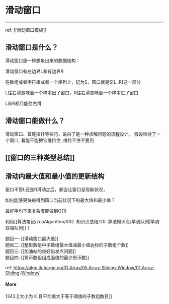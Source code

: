 # 滑动窗口

---

ref: [[滑动窗口模板]]

## 滑动窗口是什么？

滑动窗口是一种想象出来的数据结构：

滑动窗口有左边界L和有边界R

在数组或者字符串或者一个序列上，记为S，窗口就是S[L..R]这一部分

L往右滑意味着一个样本出了窗口，R往右滑意味着一个样本进了窗口

L和R都只能往右滑


## 滑动窗口能做什么？

滑动窗口、首尾指针等技巧，说白了是一种求解问题的流程设计。
假设维持了一个窗口, 看能不能把它维持住, 维持不住不要用

## [[窗口的三种类型总结]]


## 滑动内最大值和最小值的更新结构

窗口不管L还是R滑动之后，都会让窗口呈现新状况，

如何能够更快的得到窗口当前状况下的最大值和最小值？

最好平均下来复杂度能做到O(1)

利用[[算法笔记/zuoAlgorithm/002. 知识点总结/20. 算法知识点/单调队列|单调双端队列]]！



题目一: [[滑动窗口最大值]]  
题目二: [[整形数组中子数组最大值减最小值达标的子数组个数]]  
题目三: [[加油站的良好出发点问题]]  
题目四: [[货币数组组成面值的最少货币数]]   


ref: 
https://algo.itcharge.cn/01.Array/05.Array-Sliding-Window/01.Array-Sliding-Window/


#### More
1343.[[大小为 K 且平均值大于等于阈值的子数组数目]]